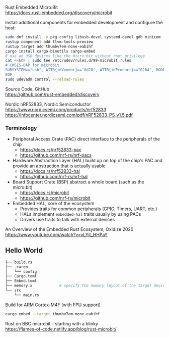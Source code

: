Rust Embedded Micro:Bit  
<https://docs.rust-embedded.org/discovery/microbit>

Install additional components for embedded development and configure the host:

```bash
sudo dnf install -y pkg-config libusb-devel systemd-devel gdb minicom
rustup component add llvm-tools-preview
rustup target add thumbv7em-none-eabihf
cargo install cargo-binutils cargo-embed
# use an USB devices like the micro:bit without root privilege
cat <<EOF | sudo tee /etc/udev/rules.d/99-microbit.rules
# CMSIS-DAP for microbit
SUBSYSTEM=="usb", ATTR{idVendor}=="0d28", ATTR{idProduct}=="0204", MODE:="666"
EOF
sudo udevadm control --reload-rules
```


Source Code, GitHub  
<https://github.com/rust-embedded/discovery>

Nordic nRF52833, Nordic Semiconductor  
<https://www.nordicsemi.com/products/nrf52833>  
<https://infocenter.nordicsemi.com/pdf/nRF52833_PS_v1.5.pdf>

### Terminology

* Peripheral Access Crate (PAC) direct interface to the peripherals of the chip
  - <https://docs.rs/nrf52833-pac>
  - <https://github.com/nrf-rs/nrf-pacs>
* Hardware Abstraction Layer (HAL)  build up on top of the chip's PAC and
  provide an abstraction that is actually usable
  - <https://docs.rs/nrf52833-hal>
  - <https://github.com/nrf-rs/nrf-hal>
* Board Support Crate (BSP) abstract a whole board (such as the micro:bit)
  - <https://docs.rs/microbit>
  - <https://github.com/nrf-rs/microbit>
* Embedded HAL, core of the ecosystem
  - Provides traits for common peripherals (GPIO, Timers, UART, etc.)
  - HALs implement `embedded-hal` traits usually by using PACs
  - Drivers use traits to talk with external devices

An Overview of the Embedded Rust Ecosystem, Oxidize 2020  
<https://www.youtube.com/watch?v=vLYit_HHPaY>

## Hello World

```bash
├── build.rs
├── .cargo
│   └── config
├── Cargo.toml
├── Embed.toml
├── memory.x            # specify the memory layout of the target device
└── src
    └── main.rs
```

Build for ARM Cortex-M4F (with FPU support)

```bash
cargo embed --target thumbv7em-none-eabihf
```

Rust on BBC micro:bit - starting with a blinky  
<https://flames-of-code.netlify.app/blog/rust-microbit/>



